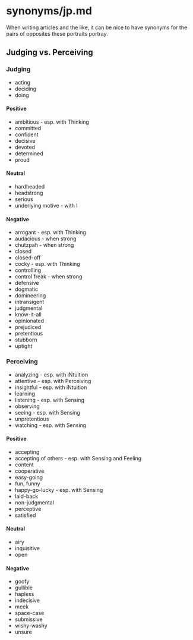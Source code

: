 
# synonyms/jp.md

When writing articles and the like, it can be nice to have synonyms for the pairs of opposites
these portraits portray.


## Judging vs. Perceiving

### Judging
- acting
- deciding
- doing

#### Positive
- ambitious - esp. with Thinking
- committed
- confident
- decisive
- devoted
- determined
- proud

#### Neutral
- hardheaded
- headstrong
- serious
- underlying motive - with I

#### Negative
- arrogant - esp. with Thinking
- audacious - when strong
- chutzpah - when strong
- closed
- closed-off
- cocky - esp. with Thinking
- controlling
- control freak - when strong
- defensive
- dogmatic
- domineering
- intransigent
- judgmental
- know-it-all
- opinionated
- prejudiced
- pretentious
- stubborn
- uptight


### Perceiving
- analyzing - esp. with iNtuition
- attentive - esp. with Perceiving
- insightful - esp. with iNtuition
- learning
- listening - esp. with Sensing
- observing
- seeing - esp. with Sensing
- unpretentious
- watching - esp. with Sensing

#### Positive
- accepting
- accepting of others - esp. with Sensing and Feeling
- content
- cooperative
- easy-going
- fun, funny
- happy-go-lucky - esp. with Sensing
- laid-back
- non-judgmental
- perceptive
- satisfied

#### Neutral
- airy
- inquisitive
- open

#### Negative
- goofy
- gullible
- hapless
- indecisive
- meek
- space-case
- submissive
- wishy-washy
- unsure

